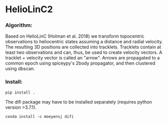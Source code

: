 # HelioLinC2

### Algorithm:
Based on HelioLinC (Holman et al. 2018) we transform topocentric observations to heliocentric states assuming a distance and radial velocity. The resulting 3D positions are collected into tracklets. Tracklets contain at least two observations and can, thus, be used to create velocity vectors. A tracklet + velocity vector is called an "arrow". Arrows are propagated to a common epoch using spiceypy's 2body propagator, and then clustered using dbscan.

### Install:
`pip install .`

The difi package may have to be installed separately (requires python version >3.7.1).

`conda install -c moeyensj difi`

